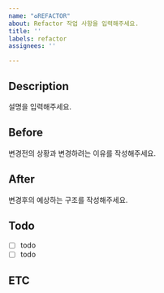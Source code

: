 ```yaml
---
name: "♻️REFACTOR"
about: Refactor 작업 사항을 입력해주세요.
title: ''
labels: refactor
assignees: ''

---
```


## Description
설명을 입력해주세요.


## Before
변경전의 상황과 변경하려는 이유를 작성해주세요.


## After
변경후의 예상하는 구조를 작성해주세요.


## Todo
- [ ] todo
- [ ] todo

## ETC
